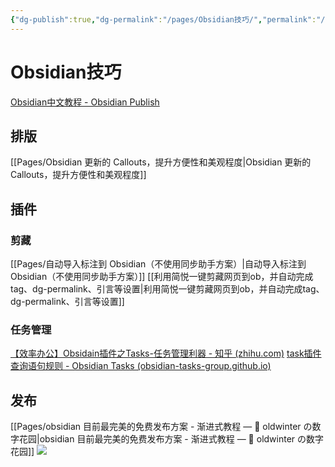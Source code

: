 ```yaml
---
{"dg-publish":true,"dg-permalink":"/pages/Obsidian技巧/","permalink":"/pages/Obsidian技巧/","dgHomeLink":true,"dgPassFrontmatter":false}
---
```


# Obsidian技巧

[Obsidian中文教程 - Obsidian Publish](https://publish.obsidian.md/chinesehelp/01+2021%E6%96%B0%E6%95%99%E7%A8%8B/2021%E5%B9%B4%E6%96%B0%E6%95%99%E7%A8%8B)

## 排版
[[Pages/Obsidian 更新的 Callouts，提升方便性和美观程度|Obsidian 更新的 Callouts，提升方便性和美观程度]]

## 插件
### 剪藏
[[Pages/自动导入标注到 Obsidian（不使用同步助手方案）|自动导入标注到 Obsidian（不使用同步助手方案）]]
[[利用简悦一键剪藏网页到ob，并自动完成tag、dg-permalink、引言等设置|利用简悦一键剪藏网页到ob，并自动完成tag、dg-permalink、引言等设置]]
### 任务管理
[【效率办公】Obsidain插件之Tasks-任务管理利器 - 知乎 (zhihu.com)](https://zhuanlan.zhihu.com/p/440969902)
[task插件查询语句规则 - Obsidian Tasks (obsidian-tasks-group.github.io)](https://obsidian-tasks-group.github.io/obsidian-tasks/quick-reference/)

## 发布
[[Pages/obsidian 目前最完美的免费发布方案 - 渐进式教程 — 🌱 oldwinter の数字花园|obsidian 目前最完美的免费发布方案 - 渐进式教程 — 🌱 oldwinter の数字花园]]
	![](https://s2.loli.net/2022/09/27/mVjJwrT3CdXsNnp.png)


